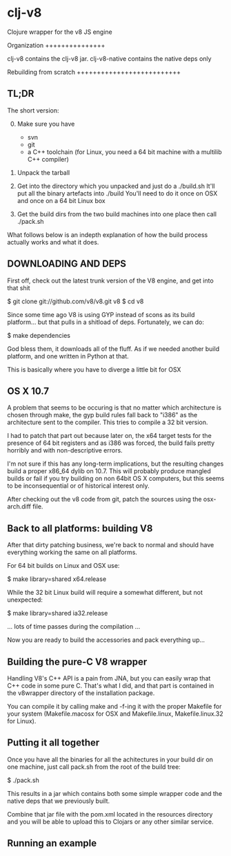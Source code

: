 clj-v8
======

Clojure wrapper for the v8 JS engine


Organization
+++++++++++++++

clj-v8 contains the clj-v8 jar. clj-v8-native contains the native deps only



Rebuilding from scratch
++++++++++++++++++++++++++

TL;DR
-----
The short version:

0. Make sure you have
   - svn
   - git
   - a C++ toolchain (for Linux, you need a 64 bit machine with
     a multilib C++ compiler)

1. Unpack the tarball

2. Get into the directory which you unpacked and just do a ./build.sh
   It'll put all the binary artefacts into ./build
   You'll need to do it once on OSX and once on a 64 bit Linux box

3. Get the build dirs from the two build machines into one place
   then call ./pack.sh

What follows below is an indepth explanation of how the build process
actually works and what it does.


DOWNLOADING AND DEPS
--------------------

First off, check out the latest trunk version of the V8 engine, and
get into that shit

$ git clone git://github.com/v8/v8.git v8
$ cd v8

Since some time ago V8 is using GYP instead of scons as its build
platform... but that pulls in a shitload of deps. Fortunately, we can
do:

$ make dependencies

God bless them, it downloads all of the fluff. As if we needed another
build platform, and one written in Python at that.

This is basically where you have to diverge a little bit for OSX


OS X 10.7
---------

A problem that seems to be occuring is that no matter which
architecture is chosen through make, the gyp build rules fall back to
"i386" as the architecture sent to the compiler. This tries to compile
a 32 bit version.

I had to patch that part out because later on, the x64 target tests
for the presence of 64 bit registers and as i386 was forced, the build
fails pretty horribly and with non-descriptive errors.

I'm not sure if this has any long-term implications, but the resulting
changes build a proper x86_64 dylib on 10.7. This will probably
produce mangled builds or fail if you try building on non 64bit OS X
computers, but this seems to be inconsequential or of historical
interest only.

After checking out the v8 code from git, patch the sources using the
osx-arch.diff file.


Back to all platforms: building V8
----------------------------------

After that dirty patching business, we're back to normal and should
have everything working the same on all platforms.

For 64 bit builds on Linux and OSX use:

$ make library=shared x64.release

While the 32 bit Linux build will require a somewhat different, but
not unexpected:

$ make library=shared ia32.release

... lots of time passes during the compilation ...

Now you are ready to build the accessories and pack everything up...


Building the pure-C V8 wrapper
------------------------------

Handling V8's C++ API is a pain from JNA, but you can easily wrap that
C++ code in some pure C. That's what I did, and that part is contained
in the v8wrapper directory of the installation package.

You can compile it by calling make and -f-ing it with the proper
Makefile for your system (Makefile.macosx for OSX and Makefile.linux,
Makefile.linux.32 for Linux).


Putting it all together
-----------------------

Once you have all the binaries for all the achitectures in your build
dir on one machine, just call pack.sh from the root of the build tree:

$ ./pack.sh

This results in a jar which contains both some simple wrapper code and
the native deps that we previously built.

Combine that jar file with the pom.xml located in the resources
directory and you will be able to upload this to Clojars or any other
similar service.


Running an example
------------------
